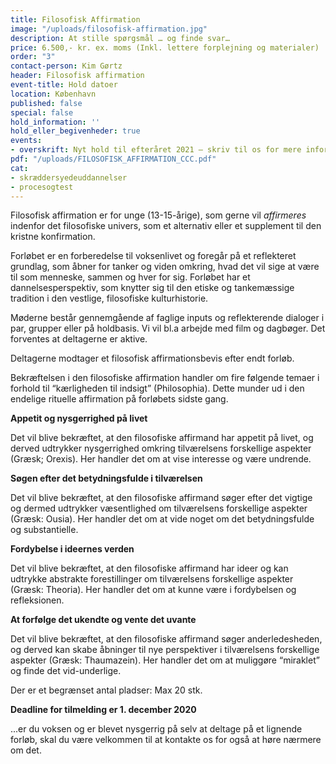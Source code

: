 ```yaml
---
title: Filosofisk Affirmation
image: "/uploads/filosofisk-affirmation.jpg"
description: At stille spørgsmål … og finde svar…
price: 6.500,- kr. ex. moms (Inkl. lettere forplejning og materialer)
order: "3"
contact-person: Kim Gørtz
header: Filosofisk affirmation
event-title: Hold datoer
location: København
published: false
special: false
hold_information: ''
hold_eller_begivenheder: true
events:
- overskrift: Nyt hold til efteråret 2021 – skriv til os for mere information.
pdf: "/uploads/FILOSOFISK_AFFIRMATION_CCC.pdf"
cat:
- skræddersyedeuddannelser
- procesogtest
---
```

Filosofisk affirmation er for unge (13-15-årige), som gerne vil _affirmeres_ indenfor det filosofiske univers, som et alternativ eller et supplement til den kristne konfirmation.

Forløbet er en forberedelse til voksenlivet og foregår på et reflekteret grundlag, som åbner for tanker og viden omkring, hvad det vil sige at være til som menneske, sammen og hver for sig. Forløbet har et dannelsesperspektiv, som knytter sig til den etiske og tankemæssige tradition i den vestlige, filosofiske kulturhistorie.

Møderne består gennemgående af faglige inputs og reflekterende dialoger i par, grupper eller på holdbasis. Vi vil bl.a arbejde med film og dagbøger. Det forventes at deltagerne er aktive.

Deltagerne modtager et filosofisk affirmationsbevis efter endt forløb.

Bekræftelsen i den filosofiske affirmation handler om fire følgende temaer i forhold til “kærligheden til indsigt” (Philosophia). Dette munder ud i den endelige rituelle affirmation på forløbets sidste gang.

**Appetit og nysgerrighed på livet**

Det vil blive bekræftet, at den filosofiske affirmand har appetit på livet, og derved udtrykker nysgerrighed omkring tilværelsens forskellige aspekter (Græsk; Orexis). Her handler det om at vise interesse og være undrende.

**Søgen efter det betydningsfulde i tilværelsen**

Det vil blive bekræftet, at den filosofiske affirmand søger efter det vigtige og dermed udtrykker væsentlighed om tilværelsens forskellige aspekter (Græsk: Ousia). Her handler det om at vide noget om det betydningsfulde og substantielle.

**Fordybelse i ideernes verden**

Det vil blive bekræftet, at den filosofiske affirmand har ideer og kan udtrykke abstrakte forestillinger om tilværelsens forskellige aspekter (Græsk: Theoria). Her handler det om at kunne være i fordybelsen og refleksionen.

**At forfølge det ukendte og vente det uvante**

Det vil blive bekræftet, at den filosofiske affirmand søger anderledesheden, og derved kan skabe åbninger til nye perspektiver i tilværelsens forskellige aspekter (Græsk: Thaumazein). Her handler det om at muliggøre “miraklet” og finde det vid-underlige.

Der er et begrænset antal pladser: Max 20 stk.

**Deadline for tilmelding er 1. december 2020**

...er du voksen og er blevet nysgerrig på selv at deltage på et lignende forløb, skal du være velkommen til at kontakte os for også at høre nærmere om det.